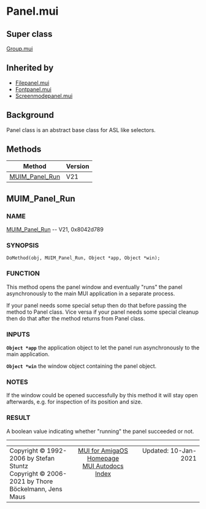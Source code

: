 # Panel.mui
## Super class
[Group.mui](MUI_Group.md)
## Inherited by
* [Filepanel.mui](MUI_Filepanel.md)
* [Fontpanel.mui](MUI_Fontpanel.md)
* [Screenmodepanel.mui](MUI_Screenmodepanel.md)
## Background
Panel class is an abstract base class for ASL like selectors.
## Methods
Method|Version
------|-------
[MUIM_Panel_Run](MUI_Panel.md/#MUIM_Panel_Run)|V21

## MUIM_Panel_Run
### NAME
[MUIM_Panel_Run](MUI_Panel.md/#MUIM_Panel_Run) -- V21, 0x8042d789

### SYNOPSIS
`DoMethod(obj, MUIM_Panel_Run, Object *app, Object *win);`

### FUNCTION
This method opens the panel window and eventually "runs" the panel
asynchronously to the main MUI application in a separate process.

If your panel needs some special setup then do that before passing the method to
Panel class. Vice versa if your panel needs some special cleanup then do that
after the method returns from Panel class.

### INPUTS
**`Object *app`**
     the application object to let the panel run asynchronously to the main
     application.

**`Object *win`**
     the window object containing the panel object.

### NOTES
If the window could be opened successfully by this method it will stay open
afterwards, e.g. for inspection of its position and size.

### RESULT
A boolean value indicating whether "running" the panel succeeded or not.

----
<table class='compact' style='border: none; border-spacing: 0px; margin: 0px' width='100%'>
<tr>
<td style='text-align: left; vertical-align: top' width='33%'>Copyright &copy 1992-2006 by Stefan Stuntz<br>Copyright &copy 2006-2021 by Thore B&ouml;ckelmann, Jens Maus</TD>
<td style='text-align: center; vertical-align: top' width='33%'>
<a href=http://muidev.de>MUI for AmigaOS Homepage</a><br>
<a href=http://muidev.de/wiki/Documentation>MUI Autodocs Index</a>
</td>
<td style='text-align: right; vertical-align: top' width='33%'>Updated: 10-Jan-2021</td>
</tr>
</table>
